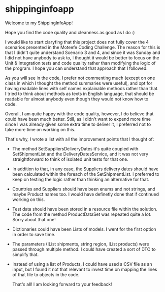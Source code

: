 # shippinginfoapp

Welcome to my ShippingInfoApp!

Hope you find the code quality and cleanness as good as I do :)

I would like to start claryfing that this project does not fully cover the 4 scenarios presented in the Moteefe Coding Challenge. The reason for this is that I didn't quite understand Scenario 3 and 4, and since it was Sunday and I did not have anybody to ask to, I thought it would be better to focus on the Unit & Integration tests and code quality rather than modifying the logic of the program. I hope you can understand that approach that I followed.

As you will see in the code, I prefer not commenting much (except on one class in which I thought the method summaries were useful), and opt for having readable lines with self names explainable methods rather than that. I tried to think about methods as texts in English language, that should be readable for almost anybody even though they would not know how to code.

Overall, I am quite happy with the code quality, however, I do believe that could have been much better. Still, as I didn't want to expend more time since I was already given some extra time to deliver it, I preferred not to take more time on working on this. 

That's why, I wrote a list with all the improvement points that I thought of:
- The method SetSuppliersDeliveryDates it's quite coupled with SetShipmentList and the DeliveryDatesService, and it was not very straightforward to think of isolated unit tests for that one.
- In addition to that, in any case, the Suppliers delivery dates should have been calculated within the foreach of the SetShipmentList. I preferred to keep on testing the logic rather than thinking an alternative for that.
- Countries and Suppliers should have been enums and not strings, and maybe Product names too. I would have definetly done that if continued working on this.
- Test data should have been stored in a resource file within the solution. The code from the method ProductDataSet was repeated quite a lot. Sorry about that one!
- Dictionaries could have been Lists of models. I went for the first option in order to save time.
- The parameters (IList<Shipment> shipments, string region, IList<Product> products) were passed through multiple method. I could have created a sort of DTO to simplify that.
- Instead of using a list of Products, I could have used a CSV file as an input, but I found it not that relevant to invest time on mapping the lines of that file to objects in the code.
  
  That's all! I am looking forward to your feedback!







